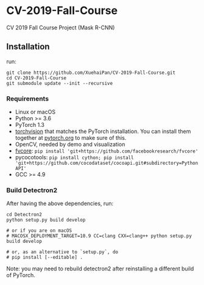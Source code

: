 # CV-2019-Fall-Course

CV 2019 Fall Course Project (Mask R-CNN)


## Installation

run:

```shell
git clone https://github.com/XuehaiPan/CV-2019-Fall-Course.git
cd CV-2019-Fall-Course
git submodule update --init --recursive
```

### Requirements

- Linux or macOS
- Python >= 3.6
- PyTorch 1.3
- [torchvision](https://github.com/pytorch/vision/) that matches the PyTorch installation.
    You can install them together at [pytorch.org](https://pytorch.org) to make sure of this.
- OpenCV, needed by demo and visualization
- [fvcore](https://github.com/facebookresearch/fvcore/): `pip install 'git+https://github.com/facebookresearch/fvcore'`
- pycocotools: `pip install cython; pip install 'git+https://github.com/cocodataset/cocoapi.git#subdirectory=PythonAPI'`
- GCC >= 4.9

### Build Detectron2

After having the above dependencies, run:

```shell
cd Detectron2
python setup.py build develop

# or if you are on macOS
# MACOSX_DEPLOYMENT_TARGET=10.9 CC=clang CXX=clang++ python setup.py build develop

# or, as an alternative to `setup.py`, do
# pip install [--editable] .
```

Note: you may need to rebuild detectron2 after reinstalling a different build of PyTorch.

